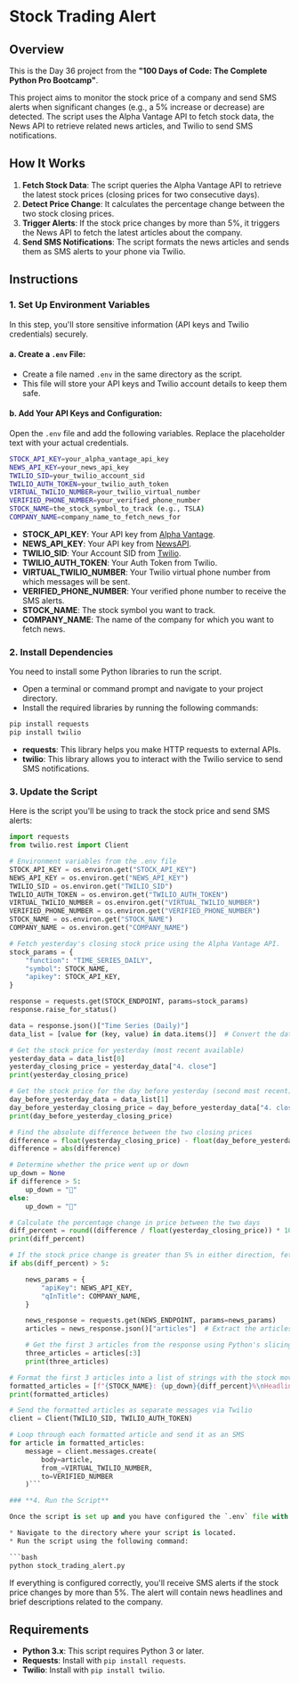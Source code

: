 
# **Stock Trading Alert**

## **Overview**

This is the Day 36 project from the **"100 Days of Code: The Complete Python Pro Bootcamp"**.

This project aims to monitor the stock price of a company and send SMS alerts when significant changes (e.g., a 5% increase or decrease) are detected. The script uses the Alpha Vantage API to fetch stock data, the News API to retrieve related news articles, and Twilio to send SMS notifications.

## **How It Works**

1. **Fetch Stock Data**: The script queries the Alpha Vantage API to retrieve the latest stock prices (closing prices for two consecutive days).
2. **Detect Price Change**: It calculates the percentage change between the two stock closing prices.
3. **Trigger Alerts**: If the stock price changes by more than 5%, it triggers the News API to fetch the latest articles about the company.
4. **Send SMS Notifications**: The script formats the news articles and sends them as SMS alerts to your phone via Twilio.

## **Instructions**

### **1. Set Up Environment Variables**

In this step, you'll store sensitive information (API keys and Twilio credentials) securely.

#### a. **Create a `.env` File:**

* Create a file named `.env` in the same directory as the script.
* This file will store your API keys and Twilio account details to keep them safe.

#### b. **Add Your API Keys and Configuration:**

Open the `.env` file and add the following variables. Replace the placeholder text with your actual credentials.

```bash
STOCK_API_KEY=your_alpha_vantage_api_key
NEWS_API_KEY=your_news_api_key
TWILIO_SID=your_twilio_account_sid
TWILIO_AUTH_TOKEN=your_twilio_auth_token
VIRTUAL_TWILIO_NUMBER=your_twilio_virtual_number
VERIFIED_PHONE_NUMBER=your_verified_phone_number
STOCK_NAME=the_stock_symbol_to_track (e.g., TSLA)
COMPANY_NAME=company_name_to_fetch_news_for 
```

* **STOCK\_API\_KEY**: Your API key from [Alpha Vantage](https://www.alphavantage.co/support/#api-key).
* **NEWS\_API\_KEY**: Your API key from [NewsAPI](https://newsapi.org/).
* **TWILIO\_SID**: Your Account SID from [Twilio](https://www.twilio.com/).
* **TWILIO\_AUTH\_TOKEN**: Your Auth Token from Twilio.
* **VIRTUAL\_TWILIO\_NUMBER**: Your Twilio virtual phone number from which messages will be sent.
* **VERIFIED\_PHONE\_NUMBER**: Your verified phone number to receive the SMS alerts.
* **STOCK\_NAME**: The stock symbol you want to track.
* **COMPANY\_NAME**: The name of the company for which you want to fetch news.

### **2. Install Dependencies**

You need to install some Python libraries to run the script.

* Open a terminal or command prompt and navigate to your project directory.
* Install the required libraries by running the following commands:

```bash
pip install requests
pip install twilio
```

* **requests**: This library helps you make HTTP requests to external APIs.
* **twilio**: This library allows you to interact with the Twilio service to send SMS notifications.

### **3. Update the Script**

Here is the script you'll be using to track the stock price and send SMS alerts:

```python
import requests
from twilio.rest import Client

# Environment variables from the .env file
STOCK_API_KEY = os.environ.get("STOCK_API_KEY")
NEWS_API_KEY = os.environ.get("NEWS_API_KEY")
TWILIO_SID = os.environ.get("TWILIO_SID")
TWILIO_AUTH_TOKEN = os.environ.get("TWILIO_AUTH_TOKEN")
VIRTUAL_TWILIO_NUMBER = os.environ.get("VIRTUAL_TWILIO_NUMBER")
VERIFIED_PHONE_NUMBER = os.environ.get("VERIFIED_PHONE_NUMBER")
STOCK_NAME = os.environ.get("STOCK_NAME")
COMPANY_NAME = os.environ.get("COMPANY_NAME")

# Fetch yesterday's closing stock price using the Alpha Vantage API.
stock_params = {
    "function": "TIME_SERIES_DAILY",  
    "symbol": STOCK_NAME,  
    "apikey": STOCK_API_KEY,  
}

response = requests.get(STOCK_ENDPOINT, params=stock_params)
response.raise_for_status()

data = response.json()["Time Series (Daily)"]
data_list = [value for (key, value) in data.items()]  # Convert the data into a list for easier manipulation

# Get the stock price for yesterday (most recent available)
yesterday_data = data_list[0]
yesterday_closing_price = yesterday_data["4. close"]  
print(yesterday_closing_price)  

# Get the stock price for the day before yesterday (second most recent)
day_before_yesterday_data = data_list[1]
day_before_yesterday_closing_price = day_before_yesterday_data["4. close"]
print(day_before_yesterday_closing_price)  

# Find the absolute difference between the two closing prices
difference = float(yesterday_closing_price) - float(day_before_yesterday_closing_price)
difference = abs(difference)

# Determine whether the price went up or down
up_down = None
if difference > 5:
    up_down = "🔺"  
else:
    up_down = "🔻"  

# Calculate the percentage change in price between the two days
diff_percent = round((difference / float(yesterday_closing_price)) * 100)  
print(diff_percent)  

# If the stock price change is greater than 5% in either direction, fetch news articles
if abs(diff_percent) > 5:

    news_params = {
        "apiKey": NEWS_API_KEY,  
        "qInTitle": COMPANY_NAME,  
    }

    news_response = requests.get(NEWS_ENDPOINT, params=news_params)
    articles = news_response.json()["articles"]  # Extract the articles from the response

    # Get the first 3 articles from the response using Python's slicing
    three_articles = articles[:3]
    print(three_articles)  

# Format the first 3 articles into a list of strings with the stock movement and article details
formatted_articles = [f"{STOCK_NAME}: {up_down}{diff_percent}%\nHeadline: {article['title']}. \nBrief: {article['description']}" for article in three_articles]
print(formatted_articles)  

# Send the formatted articles as separate messages via Twilio
client = Client(TWILIO_SID, TWILIO_AUTH_TOKEN)  

# Loop through each formatted article and send it as an SMS
for article in formatted_articles:
    message = client.messages.create(
        body=article,  
        from_=VIRTUAL_TWILIO_NUMBER,  
        to=VERIFIED_NUMBER  
    )```

### **4. Run the Script**

Once the script is set up and you have configured the `.env` file with your keys and values, you can run the script from your terminal.

* Navigate to the directory where your script is located.
* Run the script using the following command:

```bash
python stock_trading_alert.py
```

If everything is configured correctly, you'll receive SMS alerts if the stock price changes by more than 5%. The alert will contain news headlines and brief descriptions related to the company.

## **Requirements**

* **Python 3.x**: This script requires Python 3 or later.
* **Requests**: Install with `pip install requests`.
* **Twilio**: Install with `pip install twilio`.
